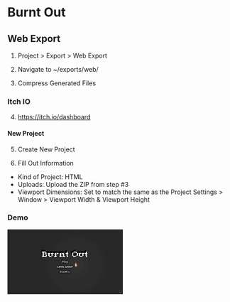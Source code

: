 # Burnt Out

## Web Export

1. Project > Export > Web Export

2. Navigate to ~/exports/web/

3. Compress Generated Files 

### Itch IO

4. https://itch.io/dashboard

#### New Project

5. Create New Project

6. Fill Out Information
- Kind of Project: HTML
- Uploads: Upload the ZIP from step #3
- Viewport Dimensions: Set to match the same as the Project Settings > Window > Viewport Width & Viewport Height

### Demo

![Game Dmeo](assets/burnt-out-demo.gif)

